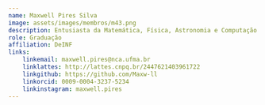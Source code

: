 ```yaml
---
name: Maxwell Pires Silva
image: assets/images/membros/m43.png
description: Entusiasta da Matemática, Física, Astronomia e Computação. Em Computação tem preferência por Programação Competitiva, Machine Learrning e Desenvolvimento de Jogos.
role: Graduação
affiliation: DeINF
links:
	linkemail: maxwell.pires@nca.ufma.br
	linklattes: http://lattes.cnpq.br/2447621403961722
	linkgithub: https://github.com/Maxw-ll
	linkorcid: 0009-0004-3237-5234
	linkinstagram: maxwell.pires
---
```


